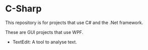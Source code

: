 # C-Sharp

This repository is for projects that use C# and the .Net framework.

These are GUI projects that use WPF.

* TextEdit: A tool to analyse text.
